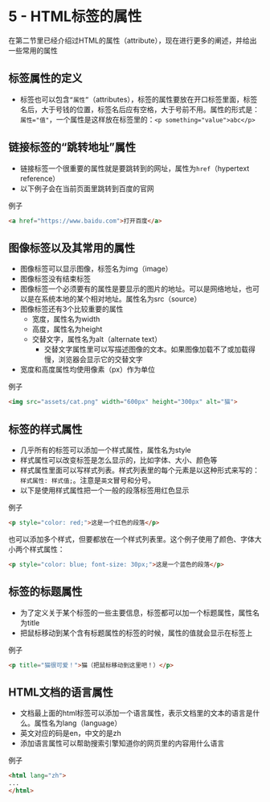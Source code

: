 # 5 - HTML标签的属性

在第二节里已经介绍过HTML的属性（attribute），现在进行更多的阐述，并给出一些常用的属性

## 标签属性的定义
- 标签也可以包含`“属性”`（attributes），标签的属性要放在开口标签里面，标签名后，大于号钱的位置，标签名后应有空格，大于号前不用。属性的形式是：`属性="值"`，一个属性是这样放在标签里的：`<p something="value">abc</p>`


## 链接标签的“跳转地址”属性
- 链接标签一个很重要的属性就是要跳转到的网址，属性为`href`（hypertext reference）
- 以下例子会在当前页面里跳转到百度的官网

例子
```html
<a href="https://www.baidu.com">打开百度</a>
```

## 图像标签以及其常用的属性
- 图像标签可以显示图像，标签名为img（image）
- 图像标签没有结束标签
- 图像标签一个必须要有的属性是要显示的图片的地址。可以是网络地址，也可以是在系统本地的某个相对地址。属性名为src（source）
- 图像标签还有3个比较重要的属性
  - 宽度，属性名为width
  - 高度，属性名为height
  - 交替文字，属性名为alt（alternate text）
    - 交替文字属性里可以写描述图像的文本。如果图像加载不了或加载得慢，浏览器会显示它的交替文字
- 宽度和高度属性均使用像素（px）作为单位

例子
```html
<img src="assets/cat.png" width="600px" height="300px" alt="猫">
```

## 标签的样式属性
- 几乎所有的标签可以添加一个样式属性，属性名为style
- 样式属性可以改变标签是怎么显示的，比如字体、大小、颜色等
- 样式属性里面可以写样式列表。样式列表里的每个元素是以这种形式来写的：`样式属性: 样式值;`。注意是`英文`冒号和分号。
- 以下是使用样式属性把一个一般的段落标签用红色显示

例子
```html
<p style="color: red;">这是一个红色的段落</p>
```

也可以添加多个样式，但要都放在一个样式列表里。这个例子使用了颜色、字体大小两个样式属性：
```html
<p style="color: blue; font-size: 30px;">这是一个蓝色的段落</p>
```

## 标签的标题属性
- 为了定义关于某个标签的一些主要信息，标签都可以加一个标题属性，属性名为title
- 把鼠标移动到某个含有标题属性的标签的时候，属性的值就会显示在标签上

例子
```html
<p title="猫很可爱！">猫（把鼠标移动到这里吧！）</p>
```

## HTML文档的语言属性
- 文档最上面的html标签可以添加一个语言属性，表示文档里的文本的语言是什么。属性名为lang（language）
- 英文对应的码是en，中文的是zh
- 添加语言属性可以帮助搜索引擎知道你的网页里的内容用什么语言

例子
```html
<html lang="zh">
...
</html>
```